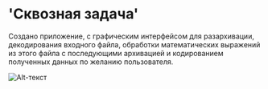 # 'Сквозная задача'

Создано приложение, с графическим интерфейсом для разархивации, декодирования входного файла, обработки математических выражений из этого файла с последующими архивацией и кодированием полученных данных по желанию пользователя.

![Alt-текст](https://avatars1.githubusercontent.com/u/5384215?v=3&s=460 "Орк")
